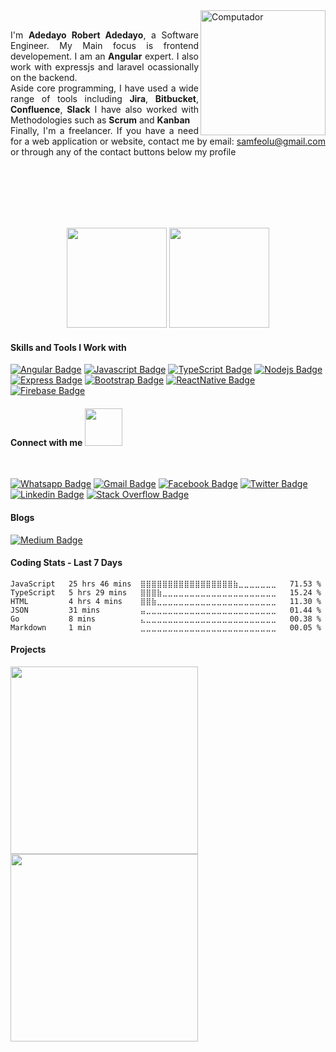 <img src="https://github.com/adedayojs/adedayojs/blob/main/gif/banner_gif.gif?raw=true" height="200px" align="right" alt="Computador">

<p align="justify" margin="80%"> 
<br>
I'm <strong>Adedayo Robert Adedayo</strong>, a Software Engineer. My Main focus is frontend developement. I am an <strong>Angular</strong> expert. I also work with expressjs and laravel ocassionally on the backend.
<br>
Aside core programming, I have used a wide range of tools including <strong>Jira</strong>, <strong>Bitbucket</strong>, <strong>Confluence</strong>, <strong>Slack</strong> I have also worked with Methodologies such as <strong>Scrum</strong> and <strong>Kanban</strong>
<br>
Finally, I'm a freelancer. If you have a need for a web application or website, contact me by email: <a href="samfeolu@gmail.com">samfeolu@gmail.com</a> or through any of the contact buttons below my profile <br><br>
<!-- <strong>My Blog</strong>: https://lambiengcode.blogspot.com <br> -->
<!-- <strong>Fun fact</strong>: You cannot complete a project without using StackOverflow <br> -->

<!-- <strong>Award</strong> -->

<!-- - Idea Award Hackathon HoChiMinh City 2020 - [Repository](https://github.com/hongvinhmobile/hackathon2020) -->
</p>
<br><br><br>
<br>
<p align="center">

<img src="https://github-readme-stats.vercel.app/api?username=adedayojs&count_private=true&show_icons=true&theme=blueberry" height="160em"/>
<img src="https://github-readme-stats.vercel.app/api/top-langs/?username=adedayojs&show_icons=true&layout=compact&cache_seconds=1800&langs_count=8&theme=blueberry&count_private=true&show_icons=true" height="160em"/>

</p>

#### Skills and Tools I Work with
<p align="center">

[![Angular Badge](https://img.shields.io/badge/Angular-DD0031?style=for-the-badge&logo=angular&logoColor=white&labelColor=black)](#)
[![Javascript Badge](https://img.shields.io/badge/-Javascript-F0DB4F?style=for-the-badge&labelColor=black&logo=javascript&logoColor=F0DB4F)](#)
[![TypeScript Badge](https://img.shields.io/badge/-TypeScript-007acc?style=for-the-badge&labelColor=black&logo=typescript&logoColor=007acc)](#)
[![Nodejs Badge](https://img.shields.io/badge/-Nodejs-3C873A?style=for-the-badge&labelColor=black&logo=node.js&logoColor=3C873A)](#)
[![Express Badge](https://img.shields.io/badge/-Express-e69514?style=for-the-badge&labelColor=black&logo=Express&logoColor=ffa500)](#)
[![Bootstrap Badge](https://img.shields.io/badge/Bootstrap-563D7C?style=for-the-badge&labelColor=black&logo=bootstrap&logoColor=white)](#)
[![ReactNative Badge](https://img.shields.io/badge/Laravel-FF2D20?style=for-the-badge&logo=laravel&logoColor=FF2D20&labelColor=black)](#)
[![Firebase Badge](https://img.shields.io/badge/-Firebase-e69514?style=for-the-badge&labelColor=black&logo=firebase&logoColor=ffa500)](#)
</p>

#### Connect with me <img src="https://media.giphy.com/media/LnQjpWaON8nhr21vNW/giphy.gif" width="60">

<br>

[![Whatsapp Badge](https://img.shields.io/badge/WhatsApp-25D366?style=for-the-badge&logo=whatsapp&logoColor=25D366&labelColor=black)](https://wa.me/+2349067606623)
[![Gmail Badge](https://img.shields.io/badge/Gmail-D14836?style=for-the-badge&labelColor=black&logo=gmail&logoColor=D14836)](mailto:samfeolu@gmail.com)
[![Facebook Badge](https://img.shields.io/badge/Facebook-1877F2?style=for-the-badge&labelColor=&logo=facebook&logoColor=white)](https://facebook.com/adedayojs)
[![Twitter Badge](https://img.shields.io/badge/twitter-1877F2?style=for-the-badge&labelColor=&logo=twitter&logoColor=white)](https://twitter.com/adedayojs)
[![Linkedin Badge](https://img.shields.io/badge/LinkedIn-0077B5?style=for-the-badge&labelColor=&logo=linkedin&logoColor=white)](https://linkedin.com/in/adedayojs)
[![Stack Overflow Badge](https://img.shields.io/badge/Stack_Overflow-FE7A16?style=for-the-badge&labelColor=&logo=stack-overflow&logoColor=white)](https://stackoverflow.com/users/15284719/adedayojs)

#### Blogs

[![Medium Badge](https://img.shields.io/badge/Medium-12100E?style=for-the-badge&labelColor=&logo=medium&logoColor=white)](https://medium.com/@samfeolu)

#### Coding Stats - Last 7 Days

<!--START_SECTION:waka-->

```text
JavaScript   25 hrs 46 mins  ⣿⣿⣿⣿⣿⣿⣿⣿⣿⣿⣿⣿⣿⣿⣿⣿⣿⣷⣀⣀⣀⣀⣀⣀⣀   71.53 %
TypeScript   5 hrs 29 mins   ⣿⣿⣿⣷⣀⣀⣀⣀⣀⣀⣀⣀⣀⣀⣀⣀⣀⣀⣀⣀⣀⣀⣀⣀⣀   15.24 %
HTML         4 hrs 4 mins    ⣿⣿⣷⣀⣀⣀⣀⣀⣀⣀⣀⣀⣀⣀⣀⣀⣀⣀⣀⣀⣀⣀⣀⣀⣀   11.30 %
JSON         31 mins         ⣤⣀⣀⣀⣀⣀⣀⣀⣀⣀⣀⣀⣀⣀⣀⣀⣀⣀⣀⣀⣀⣀⣀⣀⣀   01.44 %
Go           8 mins          ⣄⣀⣀⣀⣀⣀⣀⣀⣀⣀⣀⣀⣀⣀⣀⣀⣀⣀⣀⣀⣀⣀⣀⣀⣀   00.38 %
Markdown     1 min           ⣀⣀⣀⣀⣀⣀⣀⣀⣀⣀⣀⣀⣀⣀⣀⣀⣀⣀⣀⣀⣀⣀⣀⣀⣀   00.05 %
```

<!--END_SECTION:waka-->

#### Projects

<a href="https://www.loom.com/share/b7b7564d1ca64d93b4e139a4a1c7b272">
    <img style="width:300px;" src="https://cdn.loom.com/sessions/thumbnails/b7b7564d1ca64d93b4e139a4a1c7b272-with-play.gif">
  </a>

<a href="https://www.loom.com/share/ec5f9f1eca6d47738bd9f341e8f4e148">
    <img style="width:300px;" src="https://cdn.loom.com/sessions/thumbnails/ec5f9f1eca6d47738bd9f341e8f4e148-with-play.gif">
  </a>